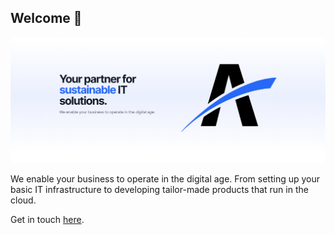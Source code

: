 ## Welcome 👋

![anlwebs GmbH banner](anlwebs_banner.png)

We enable your business to operate in the digital age. From setting up your basic IT infrastructure to developing tailor-made products that run in the cloud.

Get in touch [here](https://anlwebs.com/#contact).

